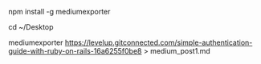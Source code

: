 npm install -g mediumexporter

cd ~/Desktop 

mediumexporter https://levelup.gitconnected.com/simple-authentication-guide-with-ruby-on-rails-16a6255f0be8 > medium_post1.md